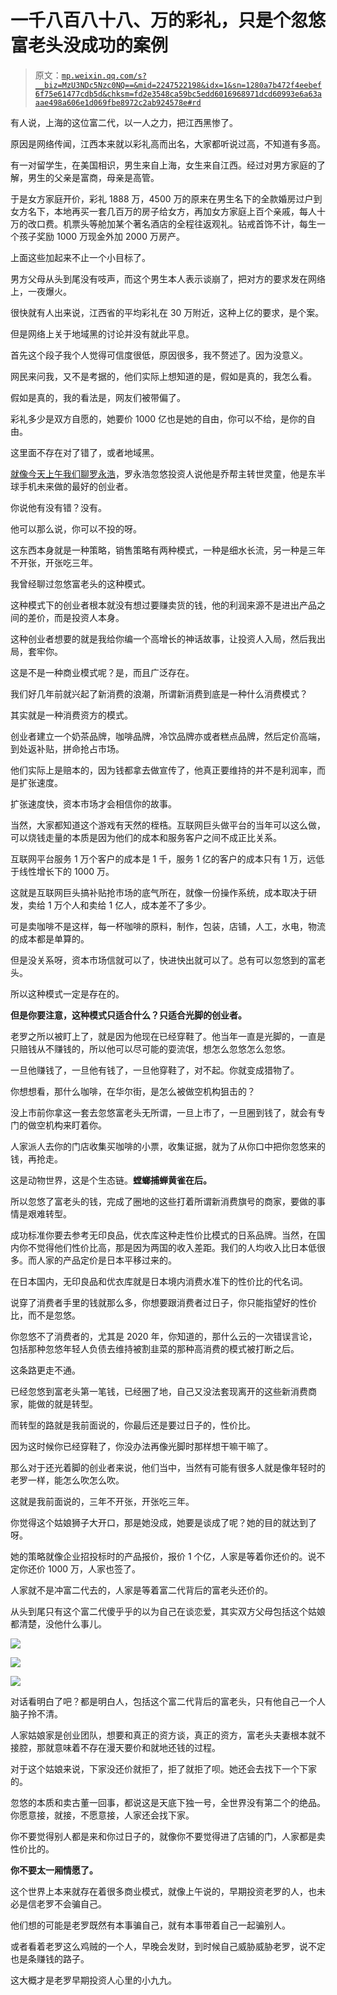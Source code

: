# 一千八百八十八、万的彩礼，只是个忽悠富老头没成功的案例

> 原文：[`mp.weixin.qq.com/s?__biz=MzU3NDc5Nzc0NQ==&mid=2247522198&idx=1&sn=1280a7b472f4eebef6f75e61477cdb5d&chksm=fd2e3548ca59bc5edd6016968971dcd60993e6a63aaae498a606e1d069fbe8972c2ab924578e#rd`](http://mp.weixin.qq.com/s?__biz=MzU3NDc5Nzc0NQ==&mid=2247522198&idx=1&sn=1280a7b472f4eebef6f75e61477cdb5d&chksm=fd2e3548ca59bc5edd6016968971dcd60993e6a63aaae498a606e1d069fbe8972c2ab924578e#rd)

有人说，上海的这位富二代，以一人之力，把江西黑惨了。 

原因是网络传闻，江西本来就以彩礼高而出名，大家都听说过高，不知道有多高。 

有一对留学生，在美国相识，男生来自上海，女生来自江西。经过对男方家庭的了解，男生的父亲是富商，母亲是高管。 

于是女方家庭开价，彩礼 1888 万，4500 万的原来在男生名下的全款婚房过户到女方名下，本地再买一套几百万的房子给女方，再加女方家庭上百个亲戚，每人十万的改口费。机票头等舱加某个著名酒店的全程往返观礼。钻戒首饰不计，每生一个孩子奖励 1000 万现金外加 2000 万房产。 

上面这些加起来不止一个小目标了。 

男方父母从头到尾没有吱声，而这个男生本人表示谈崩了，把对方的要求发在网络上，一夜爆火。 

很快就有人出来说，江西省的平均彩礼在 30 万附近，这种上亿的要求，是个案。 

但是网络上关于地域黑的讨论并没有就此平息。

首先这个段子我个人觉得可信度很低，原因很多，我不赘述了。因为没意义。

网民来问我，又不是考据的，他们实际上想知道的是，假如是真的，我怎么看。

假如是真的，我的看法是，网友们被带偏了。

彩礼多少是双方自愿的，她要价 1000 亿也是她的自由，你可以不给，是你的自由。

这里面不存在对了错了，或者地域黑。 

[就像今天上午我们聊罗永浩](http://mp.weixin.qq.com/s?__biz=MzU0MjYwNDU2Mw==&mid=2247509368&idx=1&sn=b2248f672c8bc6f220c558825b4faa9e&chksm=fb1ac904cc6d401209ce2ecb24f9fa65d7336a2b715db7b83c51e9a4e14716677191650bb9f3&scene=21#wechat_redirect)，罗永浩忽悠投资人说他是乔帮主转世灵童，他是东半球手机未来做的最好的创业者。 

你说他有没有错？没有。 

他可以那么说，你可以不投的呀。 

这东西本身就是一种策略，销售策略有两种模式，一种是细水长流，另一种是三年不开张，开张吃三年。 

我曾经聊过忽悠富老头的这种模式。 

这种模式下的创业者根本就没有想过要赚卖货的钱，他的利润来源不是进出产品之间的差价，而是投资人本身。 

这种创业者想要的就是我给你编一个高增长的神话故事，让投资人入局，然后我出局，套牢你。 

这是不是一种商业模式呢？是，而且广泛存在。 

我们好几年前就兴起了新消费的浪潮，所谓新消费到底是一种什么消费模式？ 

其实就是一种消费资方的模式。 

创业者建立一个奶茶品牌，咖啡品牌，冷饮品牌亦或者糕点品牌，然后定价高端，到处返补贴，拼命抢占市场。 

他们实际上是赔本的，因为钱都拿去做宣传了，他真正要维持的并不是利润率，而是扩张速度。 

扩张速度快，资本市场才会相信你的故事。 

当然，大家都知道这个游戏有天然的桎梏。互联网巨头做平台的当年可以这么做，可以烧钱走量的本质是因为他们的成本和服务客户之间不成正比关系。 

互联网平台服务 1 万个客户的成本是 1 千，服务 1 亿的客户的成本只有 1 万，远低于线性增长下的 1000 万。

这就是互联网巨头搞补贴抢市场的底气所在，就像一份操作系统，成本取决于研发，卖给 1 万个人和卖给 1 亿人，成本差不了多少。 

可是卖咖啡不是这样，每一杯咖啡的原料，制作，包装，店铺，人工，水电，物流的成本都是单算的。

但是没关系呀，资本市场信就可以了，快进快出就可以了。总有可以忽悠到的富老头。 

所以这种模式一定是存在的。 

**但是你要注意，这种模式只适合什么？只适合光脚的创业者。**

老罗之所以被盯上了，就是因为他现在已经穿鞋了。他当年一直是光脚的，一直是只赔钱从不赚钱的，所以他可以尽可能的耍流氓，想怎么忽悠怎么忽悠。

一旦他赚钱了，一旦他有钱了，一旦他穿鞋了，对不起。你就变成猎物了。

你想想看，那什么咖啡，在华尔街，是怎么被做空机构狙击的？

没上市前你拿这一套去忽悠富老头无所谓，一旦上市了，一旦圈到钱了，就会有专门的做空机构来盯着你。 

人家派人去你的门店收集买咖啡的小票，收集证据，就为了从你口中把你忽悠来的钱，再抢走。

这是动物世界，这是个生态链。**螳螂捕蝉黄雀在后。**

所以忽悠了富老头的钱，完成了圈地的这些打着所谓新消费旗号的商家，要做的事情是艰难转型。 

成功标准你要去参考无印良品，优衣库这种走性价比模式的日系品牌。当然，在国内你不觉得他们性价比高，那是因为两国的收入差距。我们的人均收入比日本低很多。而人家的产品定价是日本平移过来的。 

在日本国内，无印良品和优衣库就是日本境内消费水准下的性价比的代名词。

说穿了消费者手里的钱就那么多，你想要跟消费者过日子，你只能指望好的性价比，而不是忽悠。 

你忽悠不了消费者的，尤其是 2020 年，你知道的，那什么云的一次错误言论，包括那种忽悠年轻人负债去维持被割韭菜的那种高消费的模式被打断之后。 

这条路更走不通。 

已经忽悠到富老头第一笔钱，已经圈了地，自己又没法套现离开的这些新消费商家，能做的就是转型。 

而转型的路就是我前面说的，你最后还是要过日子的，性价比。

因为这时候你已经穿鞋了，你没办法再像光脚时那样想干嘛干嘛了。 

那么对于还光着脚的创业者来说，他们当中，当然有可能有很多人就是像年轻时的老罗一样，能怎么吹怎么吹。 

这就是我前面说的，三年不开张，开张吃三年。 

你觉得这个姑娘狮子大开口，那是她没成，她要是谈成了呢？她的目的就达到了呀。

她的策略就像企业招投标时的产品报价，报价 1 个亿，人家是等着你还价的。说不定你还价 1000 万，人家也签了。

人家就不是冲富二代去的，人家是等着富二代背后的富老头还价的。

从头到尾只有这个富二代傻乎乎的以为自己在谈恋爱，其实双方父母包括这个姑娘都清楚，没他什么事儿。

![](img/5802a20f2dfe393cd207162ba676e33d.png)

![](img/dbf9f166192f6d7d64e01d61ebec880d.png)

![](img/eb62a397b388a737988538c88d1f5b90.png)

对话看明白了吧？都是明白人，包括这个富二代背后的富老头，只有他自己一个人脑子拎不清。 

人家姑娘家是创业团队，想要和真正的资方谈，真正的资方，富老头夫妻根本就不接腔，那就意味着不存在漫天要价和就地还钱的过程。

对于这个姑娘来说，下家没还价就拒了，拒了就拒了呗。她还会去找下一个下家的。

忽悠的本质和卖古董一回事，都说这是天底下独一号，全世界没有第二个的绝品。你愿意接，就接，不愿意接，人家还会找下家。 

你不要觉得别人都是来和你过日子的，就像你不要觉得进了店铺的门，人家都是卖性价比的。 

**你不要太一厢情愿了。**

这个世界上本来就存在着很多商业模式，就像上午说的，早期投资老罗的人，也未必是信老罗不会骗自己。 

他们想的可能是老罗既然有本事骗自己，就有本事带着自己一起骗别人。

或者看着老罗这么鸡贼的一个人，早晚会发财，到时候自己威胁威胁老罗，说不定也是条赚钱的路子。 

这大概才是老罗早期投资人心里的小九九。